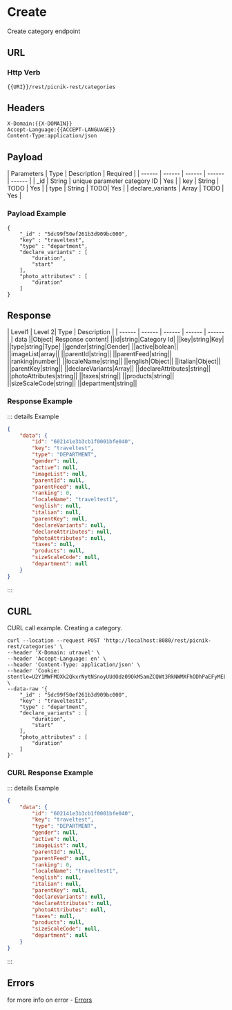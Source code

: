 # Create

Create category endpoint


 ## URL
 ### Http Verb <Badge text="POST" vertical="middle"/>

```
{{URI}}/rest/picnik-rest/categories
``` 

## Headers
```
X-Domain:{{X-DOMAIN}}
Accept-Language:{{ACCEPT-LANGUAGE}}
Content-Type:application/json
```

## Payload
| Parameters | Type | Description | Required | 
| ------ | ------ | ------ | ------ | ------ |
| _id | String | unique parameter category ID | Yes |
| key | String | TODO | Yes |
| type | String | TODO| Yes |
| declare_variants | Array | TODO | Yes |

### Payload Example
```
{
    "_id" : "5dc99f50ef261b3d909bc000",
    "key" : "traveltest",
    "type" : "department",
    "declare_variants" : [ 
        "duration", 
        "start"
    ],
    "photo_attributes" : [ 
        "duration"
    ]
}
```

## Response
| Level1 | Level 2| Type | Description |
| ------ | ------ | ------ | ------ | ------ |
| data ||Object| Response content|
||id|string|Category Id|
||key|string|Key|
||type|string|Type|
||gender|string|Gender|
||active|bolean||
||imageList|array||
||parentId|string||
||parentFeed|string||
||ranking|number||
||localeName|string||
||english|Object||
||italian|Object||
||parentKey|string||
||declareVariants|Array||
||declareAttributes|string||
||photoAttributes|string||
||taxes|string||
||products|string||
||sizeScaleCode|string||
||department|string||

### Response Example
::: details Example
```json
{
    "data": {
        "id": "602141e3b3cb1f0001bfe040",
        "key": "traveltest",
        "type": "DEPARTMENT",
        "gender": null,
        "active": null,
        "imageList": null,
        "parentId": null,
        "parentFeed": null,
        "ranking": 0,
        "localeName": "traveltest1",
        "english": null,
        "italian": null,
        "parentKey": null,
        "declareVariants": null,
        "declareAttributes": null,
        "photoAttributes": null,
        "taxes": null,
        "products": null,
        "sizeScaleCode": null,
        "department": null
    }
}
```
:::

## CURL

CURL call example. Creating a category.

```
curl --location --request POST 'http://localhost:8080/rest/picnik-rest/categories' \
--header 'X-Domain: utravel' \
--header 'Accept-Language: en' \
--header 'Content-Type: application/json' \
--header 'Cookie: stentle=U2Y1MWFMOXk2QkxrNytNSnoyUUdOdz09OkM5amZCQWt3RkNWMXFhODhPaEFyMEE9PQ' \
--data-raw '{
    "_id" : "5dc99f50ef261b3d909bc000",
    "key" : "traveltest1",
    "type" : "department",
    "declare_variants" : [ 
        "duration", 
        "start"
    ],
    "photo_attributes" : [ 
        "duration"
    ]
}'
```

### CURL Response Example
::: details Example
```json
{
    "data": {
        "id": "602141e3b3cb1f0001bfe040",
        "key": "traveltest",
        "type": "DEPARTMENT",
        "gender": null,
        "active": null,
        "imageList": null,
        "parentId": null,
        "parentFeed": null,
        "ranking": 0,
        "localeName": "traveltest1",
        "english": null,
        "italian": null,
        "parentKey": null,
        "declareVariants": null,
        "declareAttributes": null,
        "photoAttributes": null,
        "taxes": null,
        "products": null,
        "sizeScaleCode": null,
        "department": null
    }
}
```
:::

## Errors
for more info on error - [Errors ](/1.0.0/errors.html)